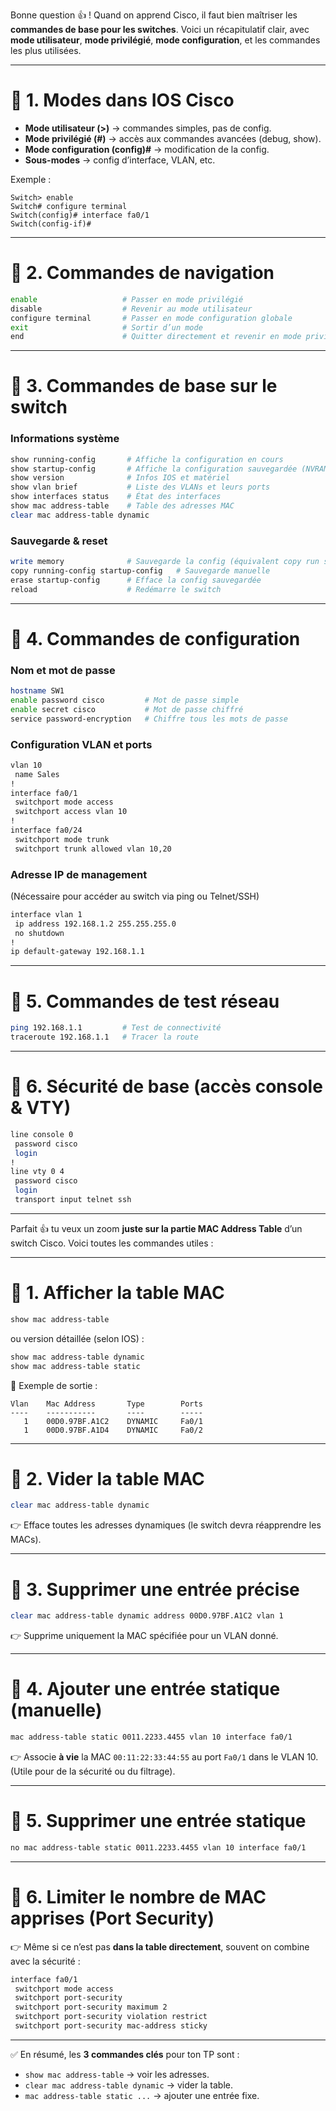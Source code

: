 Bonne question 👍 !
Quand on apprend Cisco, il faut bien maîtriser les **commandes de base pour les switches**. Voici un récapitulatif clair, avec **mode utilisateur**, **mode privilégié**, **mode configuration**, et les commandes les plus utilisées.

---

# 🔹 1. Modes dans IOS Cisco

* **Mode utilisateur (>)** → commandes simples, pas de config.
* **Mode privilégié (#)** → accès aux commandes avancées (debug, show).
* **Mode configuration (config)#** → modification de la config.
* **Sous-modes** → config d’interface, VLAN, etc.

Exemple :

```
Switch> enable
Switch# configure terminal
Switch(config)# interface fa0/1
Switch(config-if)#
```

---

# 🔹 2. Commandes de navigation

```bash
enable                   # Passer en mode privilégié
disable                  # Revenir au mode utilisateur
configure terminal       # Passer en mode configuration globale
exit                     # Sortir d’un mode
end                      # Quitter directement et revenir en mode privilégié
```

---

# 🔹 3. Commandes de base sur le switch

### Informations système

```bash
show running-config       # Affiche la configuration en cours
show startup-config       # Affiche la configuration sauvegardée (NVRAM)
show version              # Infos IOS et matériel
show vlan brief           # Liste des VLANs et leurs ports
show interfaces status    # État des interfaces
show mac address-table    # Table des adresses MAC
clear mac address-table dynamic 
```

### Sauvegarde & reset

```bash
write memory              # Sauvegarde la config (équivalent copy run start)
copy running-config startup-config   # Sauvegarde manuelle
erase startup-config      # Efface la config sauvegardée
reload                    # Redémarre le switch
```

---

# 🔹 4. Commandes de configuration

### Nom et mot de passe

```bash
hostname SW1
enable password cisco         # Mot de passe simple
enable secret cisco           # Mot de passe chiffré
service password-encryption   # Chiffre tous les mots de passe
```

### Configuration VLAN et ports

```bash
vlan 10
 name Sales
!
interface fa0/1
 switchport mode access
 switchport access vlan 10
!
interface fa0/24
 switchport mode trunk
 switchport trunk allowed vlan 10,20
```

### Adresse IP de management

(Nécessaire pour accéder au switch via ping ou Telnet/SSH)

```bash
interface vlan 1
 ip address 192.168.1.2 255.255.255.0
 no shutdown
!
ip default-gateway 192.168.1.1
```

---

# 🔹 5. Commandes de test réseau

```bash
ping 192.168.1.1         # Test de connectivité
traceroute 192.168.1.1   # Tracer la route
```

---

# 🔹 6. Sécurité de base (accès console & VTY)

```bash
line console 0
 password cisco
 login
!
line vty 0 4
 password cisco
 login
 transport input telnet ssh
```

---

Parfait 👍 tu veux un zoom **juste sur la partie MAC Address Table** d’un switch Cisco.
Voici toutes les commandes utiles :

---

# 🔹 1. Afficher la table MAC

```bash
show mac address-table
```

ou version détaillée (selon IOS) :

```bash
show mac address-table dynamic
show mac address-table static
```

📌 Exemple de sortie :

```
Vlan    Mac Address       Type        Ports
----    -----------       ----        -----
   1    00D0.97BF.A1C2    DYNAMIC     Fa0/1
   1    00D0.97BF.A1D4    DYNAMIC     Fa0/2
```

---

# 🔹 2. Vider la table MAC

```bash
clear mac address-table dynamic
```

👉 Efface toutes les adresses dynamiques (le switch devra réapprendre les MACs).

---

# 🔹 3. Supprimer une entrée précise

```bash
clear mac address-table dynamic address 00D0.97BF.A1C2 vlan 1
```

👉 Supprime uniquement la MAC spécifiée pour un VLAN donné.

---

# 🔹 4. Ajouter une entrée statique (manuelle)

```bash
mac address-table static 0011.2233.4455 vlan 10 interface fa0/1
```

👉 Associe **à vie** la MAC `00:11:22:33:44:55` au port `Fa0/1` dans le VLAN 10.
(Utile pour de la sécurité ou du filtrage).

---

# 🔹 5. Supprimer une entrée statique

```bash
no mac address-table static 0011.2233.4455 vlan 10 interface fa0/1
```

---

# 🔹 6. Limiter le nombre de MAC apprises (Port Security)

👉 Même si ce n’est pas **dans la table directement**, souvent on combine avec la sécurité :

```bash
interface fa0/1
 switchport mode access
 switchport port-security
 switchport port-security maximum 2
 switchport port-security violation restrict
 switchport port-security mac-address sticky
```

---

✅ En résumé, les **3 commandes clés** pour ton TP sont :

* `show mac address-table` → voir les adresses.
* `clear mac address-table dynamic` → vider la table.
* `mac address-table static ...` → ajouter une entrée fixe.


